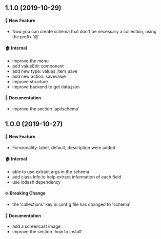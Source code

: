 ## 1.1.0 (2019-10-29)

#### :rocket: New Feature

- Now you can create schema that don't be necessary a collection, using the prefix '@'

#### :house: Internal

- improve the menu
- add valueEdit component
- add new type: values_item_save
- add new action: savevalue
- improve structure
- improve backend to get data.json

#### :memo: Documentation

- improve the section 'api/schema'

## 1.0.0 (2019-10-27)

#### :rocket: New Feature

- Funcionality: label, default, description were added

#### :house: Internal

- able to use extract args in the schema
- add class Info to help extract information of each field
- use lodash dependency

#### :boom: Breaking Change

- the 'collections' key in config file has changed to 'schema'

#### :memo: Documentation

- add a screencast image
- improve the section 'how to install'
